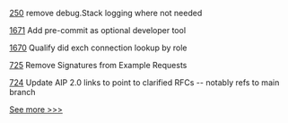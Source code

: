 
[250](https://github.com/hyperledger-labs/fabric-smart-client/pull/250) remove debug.Stack logging where not needed

[1671](https://github.com/hyperledger/aries-cloudagent-python/pull/1671) Add pre-commit as optional developer tool

[1670](https://github.com/hyperledger/aries-cloudagent-python/pull/1670) Qualify did exch connection lookup by role

[725](https://github.com/hyperledger/aries-rfcs/pull/725) Remove Signatures from Example Requests

[724](https://github.com/hyperledger/aries-rfcs/pull/724) Update AIP 2.0 links to point to clarified RFCs -- notably refs to main branch


[See more >>>](https://start-here.hyperledger.org/pull-requests)

